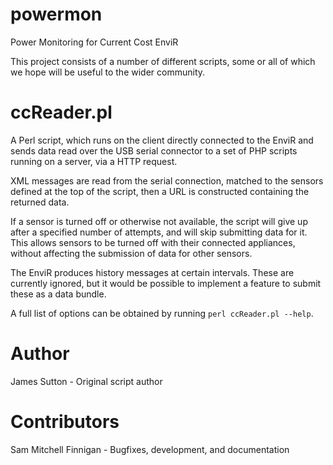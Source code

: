 powermon
========

Power Monitoring for Current Cost EnviR



This project consists of a number of different scripts, some or all of which we hope
will be useful to the wider community.

ccReader.pl
===========

A Perl script, which runs on the client directly connected to the EnviR and sends
data read over the USB serial connector to a set of PHP scripts running on a server,
via a HTTP request.

XML messages are read from the serial connection, matched to the sensors defined 
at the top of the script, then a URL is constructed containing the returned data.

If a sensor is turned off or otherwise not available, the script will give up after
a specified number of attempts, and will skip submitting data for it. This allows
sensors to be turned off with their connected appliances, without affecting the
submission of data for other sensors.

The EnviR produces history messages at certain intervals. These are currently
ignored, but it would be possible to implement a feature to submit these as a data
bundle.

A full list of options can be obtained by running `perl ccReader.pl --help`.


Author
======

James Sutton
     - Original script author


Contributors
============

Sam Mitchell Finnigan
     - Bugfixes, development, and documentation


